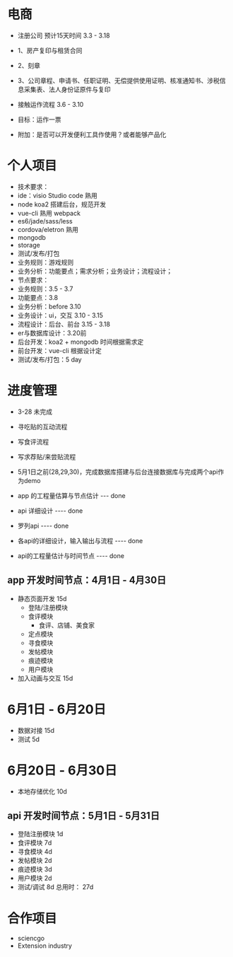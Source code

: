 # 电商
 * 注册公司 预计15天时间 3.3 - 3.18
  * 1、房产复印与租赁合同
  * 2、刻章
  * 3、公司章程、申请书、任职证明、无偿提供使用证明、核准通知书、涉税信息采集表、法人身份证原件与复印
 * 接触运作流程 3.6 - 3.10 
  * 目标：运作一票
 
 * 附加：是否可以开发便利工具作使用？或者能够产品化 

 
# 个人项目 
 * 技术要求：
  * ide：visio Studio code 熟用
  * node koa2 搭建后台，规范开发
  * vue-cli 熟用 webpack
  * es6/jade/sass/less
  * cordova/eletron 熟用
  * mongodb
  * storage
  * 测试/发布/打包
 * 业务规则：游戏规则
 * 业务分析：功能要点；需求分析；业务设计；流程设计；
 * 节点要求：
  * 业务规则：3.5 - 3.7 
  * 功能要点：3.8
  * 业务分析：before 3.10
  * 业务设计：ui，交互 3.10 - 3.15
  * 流程设计：后台、前台 3.15 - 3.18
  * er与数据库设计：3.20前
  * 后台开发：koa2 + mongodb 时间根据需求定
  * 前台开发：vue-cli 根据设计定 
  * 测试/发布/打包：5 day 

# 进度管理
 * 3-28 未完成
  * 寻吃贴的互动流程
  * 写食评流程
  * 写求荐贴/来尝贴流程
  * 5月1日之前(28,29,30)，完成数据库搭建与后台连接数据库与完成两个api作为demo

 * app 的工程量估算与节点估计 --- done
 * api 详细设计   ---- done
  * 罗列api      ---- done
  * 各api的详细设计，输入输出与流程  ---- done
 * api的工程量估计与时间节点 ---- done

  ## app 开发时间节点：4月1日 - 4月30日
   * 静态页面开发     15d
     * 登陆/注册模块
     * 食评模块
       * 食评、店铺、美食家
     * 定点模块
     * 寻食模块
     * 发帖模块
     * 痕迹模块
     * 用户模块
   * 加入动画与交互   15d
   # 6月1日 - 6月20日
   * 数据对接         15d  
   * 测试             5d
   # 6月20日 - 6月30日
   * 本地存储优化     10d  

  ## api 开发时间节点：5月1日 - 5月31日
   * 登陆注册模块     1d
   * 食评模块         7d
   * 寻食模块         4d
   * 发帖模块         2d
   * 痕迹模块         3d
   * 用户模块         2d
   * 测试/调试        8d
   总用时：           27d

# 合作项目
 * sciencgo
 * Extension industry